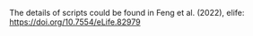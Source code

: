 The details of scripts could be found in Feng et al. (2022), elife:  https://doi.org/10.7554/eLife.82979
